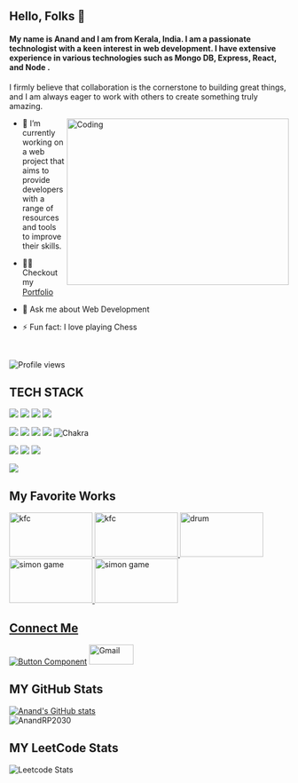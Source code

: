 

## Hello, Folks 👋



#### My name is Anand and I am from Kerala, India. I am a passionate technologist with a keen interest in web development. I have extensive experience in various technologies such as  Mongo DB, Express, React, and Node .

I firmly believe that collaboration is the cornerstone to building great things, and I am always eager to work with others to create something truly amazing.

<img align="right" alt="Coding" src="https://user-images.githubusercontent.com/54835356/212669577-10ee519d-25bf-461d-95ba-da3188305daf.gif" style="width: 400px; height: 300px; display: inline-block;" data-target="animated-image.originalImage">

- 🔭 I’m currently working on a web project that aims to provide developers with a
      range of resources and tools to improve their skills. 
      
- 👨&zwj;💻</g-emoji> Checkout my <a href="https://anandrp2030.github.io/Anand-Portfolio/" rel="nofollow">Portfolio</a> &nbsp; <a target="_blank" rel="noopener noreferrer nofollow" href="https://camo.githubusercontent.com/f2760989194a129f0a09843268da7b2d0a961b8f641bba2482239f9fed84dc72/68747470733a2f2f692e67696665722e636f6d2f6f726967696e2f62332f62333464633135393261653835353664613933333833356330643533323733385f773230302e77656270"><img width="15" src="https://camo.githubusercontent.com/f2760989194a129f0a09843268da7b2d0a961b8f641bba2482239f9fed84dc72/68747470733a2f2f692e67696665722e636f6d2f6f726967696e2f62332f62333464633135393261653835353664613933333833356330643533323733385f773230302e77656270" data-canonical-src="https://i.gifer.com/origin/b3/b34dc1592ae8556da933835c0d532738_w200.webp" style="max-width: 100%;"></a>
- 💬 Ask me about Web Development 
- ⚡ Fun fact: I love playing Chess 
<br>


![Profile views](https://gpvc.arturio.dev/AnandRP2030)


## TECH STACK


<img src="https://img.shields.io/badge/MongoDB-%234ea94b.svg?style=for-the-badge&logo=mongodb&logoColor=white"/> <img src="https://img.shields.io/badge/express.js-%23404d59.svg?style=for-the-badge&logo=express&logoColor=%2361DAFB"/> <img src="https://img.shields.io/badge/react-%2320232a.svg?style=for-the-badge&logo=react&logoColor=%2361DAFB"/> <img src="https://img.shields.io/badge/node.js-6DA55F?style=for-the-badge&logo=node.js&logoColor=white"/>

<img src="https://img.shields.io/badge/HTML5-E34F26?style=for-the-badge&logo=html5&logoColor=white"/> <img src="https://img.shields.io/badge/CSS3-1572B6?style=for-the-badge&logo=css3&logoColor=white"/> <img src="https://img.shields.io/badge/JavaScript-323330?style=for-the-badge&logo=javascript&logoColor=F7DF1E"/> <img src="https://img.shields.io/badge/Bootstrap-563D7C?style=for-the-badge&logo=bootstrap&logoColor=white"/>  ![Chakra](https://img.shields.io/badge/chakra-%234ED1C5.svg?style=for-the-badge&logo=chakraui&logoColor=white)

<img src="https://img.shields.io/badge/npm-CB3837?style=for-the-badge&logo=npm&logoColor=white"/> <img src="https://img.shields.io/badge/GitHub-100000?style=for-the-badge&logo=github&logoColor=white"/>  <img src="https://img.shields.io/badge/GIT-E44C30?style=for-the-badge&logo=git&logoColor=white"/> 


 <img src="https://img.shields.io/badge/java-%23ED8B00.svg?style=for-the-badge&logo=java&logoColor=white"/> 



## My Favorite Works

<a href="spotify-clone4me.netlify.app/"> <img src="https://storage.googleapis.com/pr-newsroom-wp/1/2018/11/folder_920_201707260845-1.png" alt="kfc" width="150" height="80"> </a> 
<a href="https://github.com/AnandRP2030/KFC-Clone/"> <img src="https://cdn.freebiesupply.com/logos/large/2x/kfc-kentucky-fried-chicken-logo-svg-vector.svg" alt="kfc" width="150" height="80" > </a> <a href="https://github.com/AnandRP2030/weather-app"> <img src="https://t4.ftcdn.net/jpg/00/61/23/37/360_F_61233762_wdIqYUhZmHnWb2Dpjot2fncib3TulEAX.jpg" width="150" height="80" alt="drum"> </a>
<a href="https://nyka-clone.netlify.app/"> <img src="https://logos-download.com/wp-content/uploads/2021/01/Nykaa_Logo.png" alt="simon game" width="150" height="80">
<a href="https://anandrp2030.github.io/Simon-Game/"> <img src="https://upload.wikimedia.org/wikipedia/commons/thumb/c/cd/Simon_Electronic_Game.jpg/330px-Simon_Electronic_Game.jpg" alt="simon game" width="150" height="80">  
      




## Connect Me
[![Button Component](https://readme-components.vercel.app/api?component=button&text=Linkedin)](https://www.linkedin.com/in/anandrp2030/) <a href="https://mail.google.com/mail/?view=cm&fs=1&to=anand.rp2030@gmail.com">
  <img src="https://img.shields.io/badge/Gmail-D14836?style=for-the-badge&logo=gmail&logoColor=white" alt="Gmail" height="36" width="80">
</a> 

      
## MY GitHub Stats

     
<!-- github stats and-->  <!-- leet code status  -->
[![Anand's GitHub stats](https://github-readme-stats.vercel.app/api?username=AnandRP2030)](https://github.com/AnandRP2030/github-readme-stats) 
<br/>
<img align="center" src="https://github-readme-streak-stats.herokuapp.com/?user=AnandRP2030&" alt="AnandRP2030" />

  ## MY LeetCode Stats
![Leetcode Stats](https://leetcard.jacoblin.cool/anandrp2000?ext=heatmap&theme=wtf)
      
